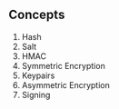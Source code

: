 ## Concepts

1. Hash
2. Salt
3. HMAC
4. Symmetric Encryption
5. Keypairs
6. Asymmetric Encryption
7. Signing

